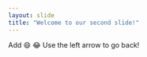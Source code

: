 ```yaml
---
layout: slide
title: "Welcome to our second slide!"
---
```

Add :smile: :joy:
Use the left arrow to go back!
